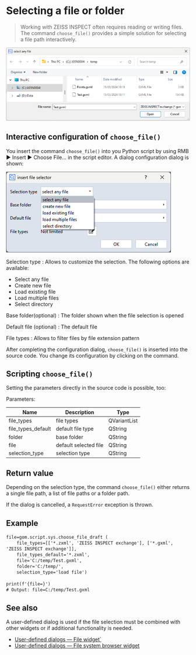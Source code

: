 # Selecting a file or folder

> Working with ZEISS INSPECT often requires reading or writing files. The command `choose_file()` provides a simple solution for selecting a file path interactively.

![Choose file dialog](assets/choose_file_dialog.png)

## Interactive configuration of `choose_file()`

You insert the command `choose_file()` into you Python script by using RMB ► Insert ► Choose File... in the script editor. A dialog configuration dialog is shown:

![Choose file configuration](assets/choose_file_configuration.png)

Selection type
: Allows to customize the selection. The following options are available:
  * Select any file
  * Create new file
  * Load existing file
  * Load multiple files
  * Select directory

Base folder(optional)
: The folder shown when the file selection is opened
 
Default file (optional)
: The default file
 
File types
: Allows to filter files by file extension pattern
 
After completing the configuration dialog, `choose_file()` is inserted into the source code. You change its configuration by clicking on the command.

## Scripting `choose_file()`
 
 Setting the parameters directly in the source code is possible, too:

Parameters:
 
| Name               | Description           | Type         |
| -------------------|-----------------------|--------------|
| file_types         | file types            | QVariantList |      
| file_types_default | default file type     | QString      |      
| folder             | base folder           | QString      |      
| file               | default selected file | QString      |      
| selection_type     | selection type        | QString      |

## Return value

Depending on the selection type, the command `choose_file()` either returns a single file path, a list of file paths or a folder path.

If the dialog is cancelled, a `RequestError` exception is thrown.

## Example

```{code-block} python
file=gom.script.sys.choose_file_draft (
	file_types=[['*.zxml', 'ZEISS INSPECT exchange'], ['*.gxml', 'ZEISS INSPECT exchange']], 
	file_types_default='*.zxml', 
	file='C:/temp/Test.gxml', 
	folder='C:/temp/', 
	selection_type='load file')

print(f'{file=}')
# Output: file=C:/temp/Test.gxml
```

## See also

A user-defined dialog is used if the file selection must be combined with other widgets or if additional functionality is needed.

* [User-defined dialogs &mdash; File widget`](user_defined_dialogs.md#file-widget)
* [User-defined dialogs &mdash; File system browser widget](user_defined_dialogs.md#file-system-browser-widget)
